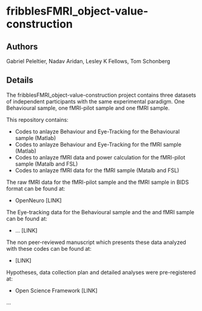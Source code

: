 # fribblesFMRI_object-value-construction
## Authors 
Gabriel Peleltier, Nadav Aridan, Lesley K Fellows, Tom Schonberg
## Details
The fribblesFMRI_object-value-construction project contains three datasets of independent participants with the same experimental paradigm. One Behavioural sample, one fMRI-pilot sample and one fMRI sample.  
  
This repository contains:
* Codes to anlayze Behaviour and Eye-Tracking for the Behavioural sample (Matlab)
* Codes to anlayze Behaviour and Eye-Tracking for the fMRI sample (Matlab)
* Codes to anlayze fMRI data and power calculation for the fMRI-pilot sample (Matalb and FSL)
* Codes to anlayze fMRI data for the fMRI sample (Matalb and FSL)  
  
The raw fMRI data for the fMRI-pilot sample and the fMRI sample in BIDS format can be found at:
* OpenNeuro [LINK]  
  
The Eye-tracking data for the Behavioural sample and the and fMRI sample can be found at:
* ... [LINK]  

The non peer-reviewed manuscript which presents these data analyzed with these codes can be found at:
* [LINK]  
  
Hypotheses, data collection plan and detailed analyses were pre-registered at:
* Open Science Framework [LINK]  
  
...

